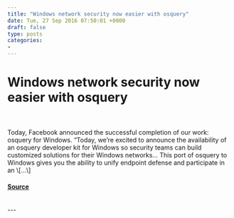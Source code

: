 ```yaml
---
title: "Windows network security now easier with osquery"
date: Tue, 27 Sep 2016 07:50:01 +0000
draft: false
type: posts
categories: 
- 
---
```

# Windows network security now easier with osquery

<br/>

<br/>
Today, Facebook announced the successful completion of our work: osquery for Windows. “Today, we’re excited to announce the availability of an osquery developer kit for Windows so security teams can build customized solutions for their Windows networks… This port of osquery to Windows gives you the ability to unify endpoint defense and participate in an \[…\]

#### [Source](https://blog.trailofbits.com/2016/09/27/windows-network-security-now-easier-with-osquery/)

<br/>
---

